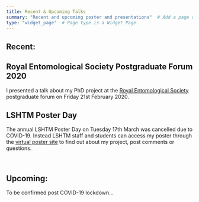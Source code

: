 ```yaml
---
title: Recent & Upcoming Talks
summary: "Recent and upcoming poster and presentations"  # Add a page description.
type: "widget_page"  # Page type is a Widget Page
---
```


## **Recent:**
## **Royal Entomological Society Postgraduate Forum 2020**

I presented a talk about my PhD project at the [Royal Entomological Society](https://www.royensoc.co.uk) postgraduate forum on Friday 21st February 2020. 


## **LSHTM Poster Day**
The annual LSHTM Poster Day on Tuesday 17th March was cancelled due to COVID-19. Instead LSHTM staff and students can access my poster through the [virtual poster site](https://ble.lshtm.ac.uk/course/view.php?id=3659) to find out about my project, post comments or questions.

<br> 

## **Upcoming:**
To be confirmed post COVID-19 lockdown...
